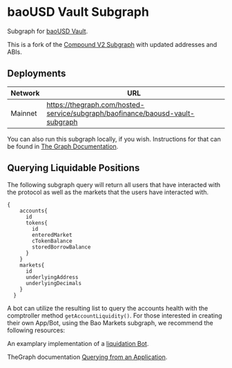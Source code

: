 # baoUSD Vault Subgraph
Subgraph for [baoUSD Vault](https://app.baofinance.io/).

This is a fork of the [Compound V2 Subgraph](https://github.com/compound-finance/compound-v2-subgraph) with updated addresses and ABIs.

## Deployments

| Network | URL                                                                        |
|---------|----------------------------------------------------------------------------|
| Mainnet | https://thegraph.com/hosted-service/subgraph/baofinance/baousd-vault-subgraph	       |

You can also run this subgraph locally, if you wish. Instructions for that can be found in [The Graph Documentation](https://thegraph.com/docs/quick-start).

## Querying Liquidable Positions

The following subgraph query will return all users that have interacted with the protocol as well as the markets that the users have interacted with.

```
{
    accounts{
      id
      tokens{
        id
        enteredMarket
        cTokenBalance
        storedBorrowBalance
      }
    }
    markets{
      id
      underlyingAddress
      underlyingDecimals
    }
  }
```
A bot can utilize the resulting list to query the accounts health with the comptroller method `getAccountLiquidity()`. 
For those interested in creating their own App/Bot, using the Bao Markets subgraph, we recommend the following resources:

An examplary implementation of a [liquidation Bot](https://github.com/baofinance/bao-liquidator-bot).

TheGraph documentation [Querying from an Application](https://thegraph.com/docs/en/developer/querying-from-your-app/).
